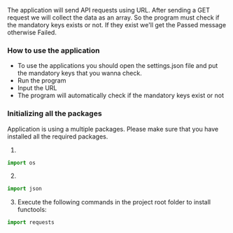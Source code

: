 The application will send API requests using URL. After sending a GET request we will collect the data as an array.
So the program must check if the mandatory keys exists or not. If they exist we'll get the Passed message otherwise Failed.


### How to use the application

- To use the applications you should open the settings.json file and put the mandatory keys that you wanna check.
- Run the program
- Input the URL
- The program will automatically check if the mandatory keys exist or not

### Initializing all the packages

Application is using a multiple packages. Please make sure that you have installed all the required packages.

1. 

```jsx
import os
```

2. 

```jsx
import json
```

3. Execute the following commands in the project root folder to install functools:

```jsx
import requests
```




